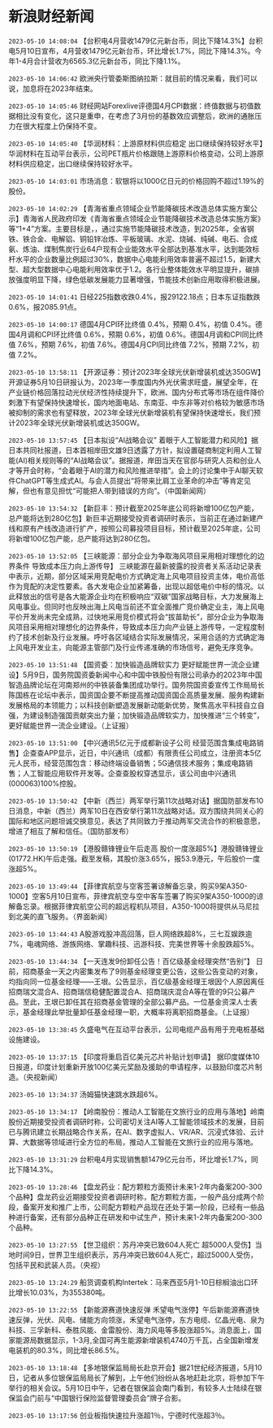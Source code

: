 # 新浪财经新闻
`2023-05-10 14:08:04` 【台积电4月营收1479亿元新台币，同比下降14.3%】台积电5月10日宣布，4月营收1479亿元新台币，环比增长1.7%，同比下降14.3%。今年1-4月合计营收为6565.3亿元新台币，同比下降1.1%。

`2023-05-10 14:06:42` 欧洲央行管委斯图纳拉斯：就目前的情况来看，我们可以说，加息将在2023年结束。

`2023-05-10 14:05:46` 财经网站Forexlive评德国4月CPI数据：终值数据与初值数据相比没有变化，这只是重申，在考虑了3月份的基数效应调整后，欧洲的通胀压力在很大程度上仍保持不变。

`2023-05-10 14:05:40` 【华润材料：上游原材料供应稳定 出口继续保持较好水平】华润材料在互动平台表示，公司PET瓶片价格跟随上游原料价格变动，公司上游原材料供应稳定，出口继续保持较好水平。

`2023-05-10 14:03:01` 市场消息：软银将以1000亿日元的价格回购不超过1.19%的股份。

`2023-05-10 14:02:29` 【青海省重点领域企业节能降碳技术改造总体实施方案公示】青海省人民政府印发《青海省重点领域企业节能降碳技术改造总体实施方案》等“1+4”方案。主要目标是，，通过实施节能降碳技术改造，到2025年，全省钢铁、铁合金、电解铝、铜铅锌冶炼、平板玻璃、水泥、烧碱、纯碱、电石、合成氨、炼油、煤制焦炭行业64户现有企业能效水平全部达到基准水平，达到能效标杆水平的企业数量比例超过30%，数据中心电能利用效率普遍不超过1.5，新建大型、超大型数据中心电能利用效率优于1.2。各行业整体能效水平明显提升，碳排放强度明显下降，绿色低碳发展能力显著增强，节能技术创新应用取得积极进展。

`2023-05-10 14:01:41` 日经225指数收跌0.4%，报29122.18点；日本东证指数跌0.6%，报2085.91点。

`2023-05-10 14:00:17` 德国4月CPI环比终值 0.4%，预期 0.4%，初值 0.4%。德国4月调和CPI环比终值 0.6%，预期 0.6%，初值 0.6%。德国4月调和CPI同比终值 7.6%，预期 7.6%，初值 7.6%。德国4月CPI同比终值 7.2%，预期 7.2%，初值 7.2%。

`2023-05-10 13:58:11` 【开源证券：预计2023年全球光伏新增装机或达350GW】开源证券5月10日研报认为，2023年一季度国内外光伏需求旺盛，展望全年，在产业链价格回落拉动光伏经济性持续提升下，欧洲、国内分布式等市场在组件降价刺激下有望保持快速增长，国内地面电站、东南亚、中东非等对价格较为敏感市场被抑制的需求也有望释放，2023年全球光伏新增装机有望保持快速增长，我们预计2023年全球光伏新增装机或达350GW。

`2023-05-10 13:57:45` 【日本拟设“AI战略会议” 着眼于人工智能潜力和风险】据日本共同社报道，日本首相岸田文雄9日透露了方针，拟设置磋商制定利用人工智能(AI)相关规则等的“AI战略会议”。据报道，岸田当天在官邸与研究人员和创业人才等开会时称，“会着眼于AI的潜力和风险推进举措”。会上的讨论集中于AI聊天软件ChatGPT等生成式AI。与会人员提出“将带来比肩工业革命的冲击”等肯定见解，但也有意见担忧“可能把人带到错误的方向”。（中国新闻网）

`2023-05-10 13:54:32` 【新巨丰：预计截至2025年底公司将新增100亿包产能，总产能将达到280亿包】新巨丰近期接受投资者调研时表示，当前正在通过新建产线和原有产线改造进行扩产，按照公司募投项目目标，预计截至2025年底，公司将新增100亿包产能，总产能将达到280亿包。

`2023-05-10 13:52:05` 【三峡能源：部分企业为争取海风项目采用相对理想化的边界条件 导致成本压力向上游传导】 三峡能源在最新披露的投资者关系活动记录表中表示，近期，部分区域采用竞配电价方式确定海上风电项目投资主体，电价高低作为竞配的决定性要素。各大发电企业加紧筹备，出现以超低电价中标的情况。以此释放出的信号是各大能源企业均在积极响应“双碳”国家战略目标，大力发展海上风电事业。但同时也反映出海上风电当前还不宜全面推广竞价确定业主，海上风电平价开发尚未完全成熟，过快地采用竞价模式将会“拔苗助长”，部分企业为争取海风项目采用相对理想化的边界条件，导致成本压力向产业链上游传导，一定程度制约了技术创新及行业发展。呼吁各区域结合实际发展情况，采用合适的方式确定海上风电开发业主，向能源主管部门及行业传递准确的市场信号，避免无序竞争。

`2023-05-10 13:51:48` 【国资委：加快锻造品牌软实力 更好赋能世界一流企业建设】5月9日，国务院国资委新闻中心和中国中铁股份有限公司承办的2023年中国智造品牌论坛在河南郑州的中铁装备集团成功举行。国务院国资委宣传工作局局长陈国栋在论坛中表示，国资国企要不断提高推动国资国企高质量发展、服务构建新发展格局的本领能力；以科技创新塑造发展新动能新优势，聚焦高水平科技自立自强，为建设制造强国贡献突出力量；加快锻造品牌软实力，加快推进“三个转变”，更好赋能世界一流企业建设。（上证报）

`2023-05-10 13:51:00` 【中兴通讯5亿元于成都新设子公司 经营范围含集成电路销售】企查查APP显示，近日，中兴通讯（成都）有限责任公司成立，注册资本5亿元人民币，经营范围包含：移动终端设备销售；5G通信技术服务；集成电路销售；人工智能应用软件开发等。企查查股权穿透显示，该公司由中兴通讯(000063)100%控股。

`2023-05-10 13:50:42` 【中新（西兰）两军举行第11次战略对话】据国防部发布10日消息，中新（西兰）两军10日在西安举行第11次战略对话。双方围绕共同关心的国际和地区问题坦诚交换意见，表达了共同致力于推动两军交流合作的积极意愿，增进了相互了解和信任。（国防部发布）

`2023-05-10 13:50:19` 【港股赣锋锂业午后走高 股价一度涨超5%】港股赣锋锂业(01772.HK)午后走强。截至发稿，其股价涨3.65%，报53.9港元，午后股价一度涨超5%。

`2023-05-10 13:49:44` 【菲律宾航空与空客签署谅解备忘录，购买9架A350-1000】空客5月10日宣布，菲律宾航空与空中客车签署了购买9架A350-1000的谅解备忘录。根据菲律宾航空公司的超远程机队项目，A350-1000将提供从马尼拉到北美的直飞服务。（界面新闻）

`2023-05-10 13:44:43` A股游戏股冲高回落，巨人网络跌超8%，三七互娱跌逾7%，电魂网络、游族网络、掌趣科技、迅游科技、完美世界等十余股跌超5%。

`2023-05-10 13:44:34` 【一天连发9份卸任公告！百亿级基金经理突然“告别”】 日前，招商基金一天之内密集发布了9则基金经理变更公告，这些公告变动的对象，均指向同一位基金经理——王垠。公告显示，百亿级基金经理王垠因个人原因离任招商瑞文混合A、招商瑞信稳健配置混合A、招商瑞庆混合A等在管的9只公募产品。至此，王垠已卸任其在招商基金管理的全部公募产品。一位基金资深人士表示，基金经理此举批量卸任基金经理一职，大概率将离职招商基金。（上证报）

`2023-05-10 13:38:45` 久盛电气在互动平台表示，公司电缆产品有用于充电桩基础设施建设。

`2023-05-10 13:37:15` 【印度将重启百亿美元芯片补贴计划申请】 据印度媒体10日报道，印度计划重新开放100亿美元奖励及援助的申请程序，以鼓励印度芯片制造。（央视新闻）

`2023-05-10 13:34:37` 汤姆猫快速跳水跌超6%。

`2023-05-10 13:34:17` 【岭南股份：推动人工智能在文旅行业的应用与落地】岭南股份近期接受投资者调研时称，公司密切关注AI等人工智能领域技术的发展，目前已与腾讯建立长期战略合作关系，在AI、数字虚拟人、VR/AR、沉浸式体验、云计算、大数据等领域进行全方位的布局，推动人工智能在文旅行业的应用与落地。

`2023-05-10 13:31:29` 台积电4月实现销售额1479亿元台币，环比增长1.7%，同比下降14.3%。

`2023-05-10 13:28:46` 【盘龙药业：配方颗粒方面预计未来1-2年内备案200-300个品种】盘龙药业近期接受投资者调研时称，配方颗粒方面，一般产品分成两个阶段，备案开发和推广上市，公司配方颗粒产品现在还处于第一阶段，已经有一些品种进行备案，还有部分品种正在研发和中试生产，预计未来1-2年内备案200-300个品种。

`2023-05-10 13:27:55` 【世卫组织：苏丹冲突已致604人死亡 超5000人受伤】当地时间9日，世界卫生组织表示，苏丹冲突已致604人死亡，超过5000人受伤，包括平民和武装人员。（央视）

`2023-05-10 13:24:29` 船货调查机构Intertek：马来西亚5月1-10日棕榈油出口环比增长10.03%，为355380吨。

`2023-05-10 13:22:55` 【新能源赛道快速反弹 禾望电气涨停】午后新能源赛道快速反弹，光伏、风电、储能方向领涨，禾望电气涨停，东方电缆、亿晶光电、泉为科技、三孚新科、泰胜风能、金雷股份、海力风电等多股涨超5%。消息面上，国家能源局数据显示，1-3月,全国可再生能源新增装机4740万千瓦，占全国新增发电装机的80.3%，同比增长86.5%。

`2023-05-10 13:18:48` 【多地银保监局局长赴京开会】据21世纪经济报道，5月10日，记者从多位银保监局局长了解到，上午他们纷纷从各地赶赴北京，将参加下午举行的相关会议。5月10日中午，记者在银保监会南门看到，有较多人士陆续在银保监会门前与“中国银行保险监督管理委员会”牌子合影。

`2023-05-10 13:17:56` 创业板指快速拉升涨超1％，宁德时代涨超3％。

